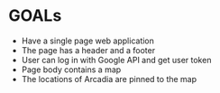 # GOALs

- Have a single page web application
- The page has a header and a footer
- User can log in with Google API and get user token
- Page body contains a map
- The locations of Arcadia are pinned to the map